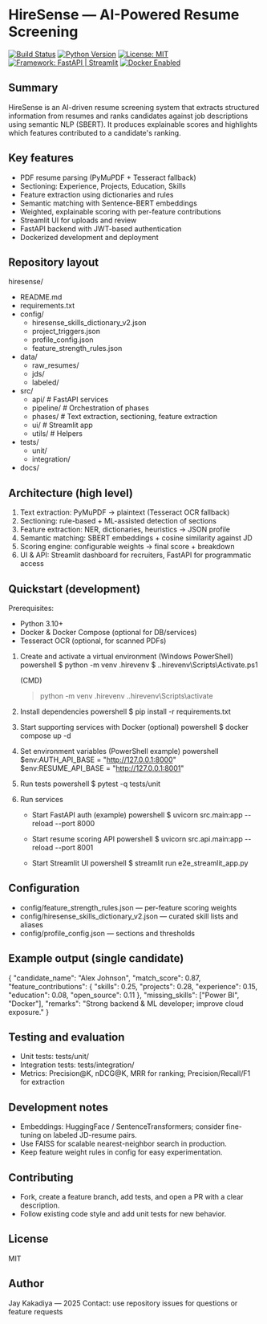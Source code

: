 # HireSense — AI-Powered Resume Screening

[![Build Status](https://img.shields.io/badge/build-passing-brightgreen)]()
[![Python Version](https://img.shields.io/badge/python-3.10%2B-blue)]()
[![License: MIT](https://img.shields.io/badge/license-MIT-yellow)]()
[![Framework: FastAPI | Streamlit](https://img.shields.io/badge/framework-FastAPI%20%7C%20Streamlit-orange)]()
[![Docker Enabled](https://img.shields.io/badge/docker-enabled-lightblue)]()

Summary
-------
HireSense is an AI-driven resume screening system that extracts structured information from resumes and ranks candidates against job descriptions using semantic NLP (SBERT). It produces explainable scores and highlights which features contributed to a candidate's ranking.

Key features
------------
- PDF resume parsing (PyMuPDF + Tesseract fallback)
- Sectioning: Experience, Projects, Education, Skills
- Feature extraction using dictionaries and rules
- Semantic matching with Sentence-BERT embeddings
- Weighted, explainable scoring with per-feature contributions
- Streamlit UI for uploads and review
- FastAPI backend with JWT-based authentication
- Dockerized development and deployment

Repository layout
-----------------
hiresense/
- README.md
- requirements.txt
- config/
  - hiresense_skills_dictionary_v2.json
  - project_triggers.json
  - profile_config.json
  - feature_strength_rules.json
- data/
  - raw_resumes/
  - jds/
  - labeled/
- src/
  - api/        # FastAPI services
  - pipeline/   # Orchestration of phases
  - phases/     # Text extraction, sectioning, feature extraction
  - ui/         # Streamlit app
  - utils/      # Helpers
- tests/
  - unit/
  - integration/
- docs/

Architecture (high level)
-------------------------
1. Text extraction: PyMuPDF -> plaintext (Tesseract OCR fallback)
2. Sectioning: rule-based + ML-assisted detection of sections
3. Feature extraction: NER, dictionaries, heuristics -> JSON profile
4. Semantic matching: SBERT embeddings + cosine similarity against JD
5. Scoring engine: configurable weights -> final score + breakdown
6. UI & API: Streamlit dashboard for recruiters, FastAPI for programmatic access

Quickstart (development)
------------------------
Prerequisites:
- Python 3.10+
- Docker & Docker Compose (optional for DB/services)
- Tesseract OCR (optional, for scanned PDFs)

1. Create and activate a virtual environment (Windows PowerShell)
   powershell
   $ python -m venv .hirevenv
   $ .\.hirevenv\Scripts\Activate.ps1

   (CMD)
   > python -m venv .hirevenv
   > .\.hirevenv\Scripts\activate

2. Install dependencies
   powershell
   $ pip install -r requirements.txt

3. Start supporting services with Docker (optional)
   powershell
   $ docker compose up -d

4. Set environment variables (PowerShell example)
   powershell
   $env:AUTH_API_BASE = "http://127.0.0.1:8000"
   $env:RESUME_API_BASE = "http://127.0.0.1:8001"

5. Run tests
   powershell
   $ pytest -q tests/unit

6. Run services
   - Start FastAPI auth (example)
     powershell
     $ uvicorn src.main:app --reload --port 8000

   - Start resume scoring API
     powershell
     $ uvicorn src.api.main:app --reload --port 8001

   - Start Streamlit UI
     powershell
     $ streamlit run e2e_streamlit_app.py

Configuration
-------------
- config/feature_strength_rules.json — per-feature scoring weights
- config/hiresense_skills_dictionary_v2.json — curated skill lists and aliases
- config/profile_config.json — sections and thresholds

Example output (single candidate)
--------------------------------
{
  "candidate_name": "Alex Johnson",
  "match_score": 0.87,
  "feature_contributions": {
    "skills": 0.25,
    "projects": 0.28,
    "experience": 0.15,
    "education": 0.08,
    "open_source": 0.11
  },
  "missing_skills": ["Power BI", "Docker"],
  "remarks": "Strong backend & ML developer; improve cloud exposure."
}

Testing and evaluation
----------------------
- Unit tests: tests/unit/
- Integration tests: tests/integration/
- Metrics: Precision@K, nDCG@K, MRR for ranking; Precision/Recall/F1 for extraction

Development notes
-----------------
- Embeddings: HuggingFace / SentenceTransformers; consider fine-tuning on labeled JD-resume pairs.
- Use FAISS for scalable nearest-neighbor search in production.
- Keep feature weight rules in config for easy experimentation.

Contributing
------------
- Fork, create a feature branch, add tests, and open a PR with a clear description.
- Follow existing code style and add unit tests for new behavior.

License
-------
MIT

Author
------
Jay Kakadiya — 2025
Contact: use repository issues for questions or feature requests